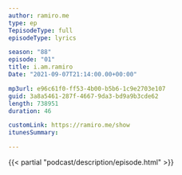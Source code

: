 ```yaml
---
author: ramiro.me
type: ep
TepisodeType: full
episodeType: lyrics

season: "88"
episode: "01"
title: i.am.ramiro
Date: "2021-09-07T21:14:00.00+00:00"

mp3url: e96c61f0-ff53-4b00-b5b6-1c9e2703e107
guid: 3a8a5461-287f-4667-9da3-bd9a9b3cde62
length: 738951
duration: 46

customLink: https://ramiro.me/show
itunesSummary:

---
```

{{< partial "podcast/description/episode.html" >}}
